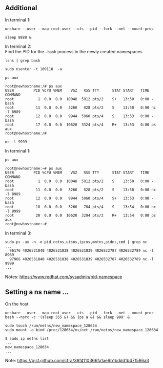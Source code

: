 ## Additional
In terminal 1:
```
unshare --user --map-root-user --uts --pid --fork --net --mount-proc
```
```
sleep 8888 &
```
In terminal 2: <br>
Find the PID for the `-bash` process in the newly created namespaces
```
lsns | grep bash
```
```
sudo nsenter -t 109110  -a
```
```
ps aux
```
```
root@newhostname:/# ps aux
USER         PID %CPU %MEM    VSZ   RSS TTY      STAT START   TIME COMMAND
root           1  0.0  0.0  10048  5012 pts/2    S+   13:50   0:00 -bash
root          11  0.0  0.0   3260   828 pts/2    S    13:50   0:00 nc -l 8989
root          12  0.0  0.0   9944  5060 pts/4    S    13:53   0:00 -bash
root          17  0.0  0.0  10620  3324 pts/4    R+   13:53   0:00 ps aux
root@newhostname:/#
```
```
nc -l 9999
```
In terminal 1:
```
ps aux
```
```
root@newhostname:~# ps aux
USER         PID %CPU %MEM    VSZ   RSS TTY      STAT START   TIME COMMAND
root           1  0.0  0.0  10048  5012 pts/2    S    13:50   0:00 -bash
root          11  0.0  0.0   3260   828 pts/2    S    13:50   0:00 nc -l 8989
root          12  0.0  0.0   9944  5060 pts/4    S+   13:53   0:00 -bash
root          18  0.0  0.0   3260   764 pts/4    S    13:54   0:00 nc -l 9999
root          20  0.0  0.0  10620  3204 pts/2    R+   13:54   0:00 ps aux
root@newhostname:~#
```
In terminal 3:
```
sudo ps -ax -n -o pid,netns,utsns,ipcns,mntns,pidns,cmd | grep nc
...
  96176 4026531840 4026531838 4026531839 4026532787 4026532789 nc -l 8989
  97966 4026531840 4026531838 4026531839 4026532787 4026532789 nc -l 9999
...
```
Notes: https://www.redhat.com/sysadmin/pid-namespace <br>
## Setting a ns name ...
On the host
```
unshare --user --map-root-user --uts --pid --fork --net --mount-proc bash --norc -c '(sleep 555 &) && (ps a &) && sleep 999' &
```

```
sudo touch /run/netns/new_namespace_128634
sudo mount -o bind /proc/128634/ns/net /run/netns/new_namespace_128634
```
```
$ sudo ip netns list
...
new_namespace_128634
...
```
Note: https://gist.github.com/cfra/39f4110366fa1ae9b1bddd1b47f586a3
